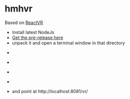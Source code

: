 # hmhvr

Based on [ReactVR](https://github.com/facebook/react-vr)

* Install latest NodeJs
* [Get the pre-release here](https://s3.amazonaws.com/static.oculus.com/reactvr/React_VR_Prerelease.zip)
* unpack it and open a terminal window in that directory
* ~~~~ npm install ~~~~
* ~~~~ git clone git@github.com:denniskenny/hmhvr.git ~~~~
* ~~~~ npm install ~~~~
* ~~~~ npm start ~~~~
* and point at http://localhost:8081/vr/
